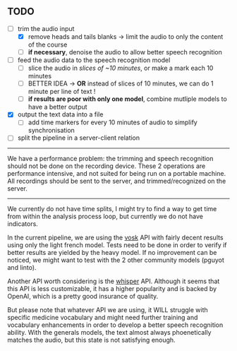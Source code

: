## TODO
- [ ] trim the audio input
	- [X] remove heads and tails blanks -> limit the audio to only the content of the course
	- [ ] **if necessary**, denoise the audio to allow better speech recognition
- [ ] feed the audio data to the speech recognition model
	- [ ] slice the audio in *slices of ~10 minutes*, or make a mark each 10 minutes
	- [ ] BETTER IDEA -> **OR** instead of slices of 10 minutes, we can do 1 minute per line of text !
	- [ ] **if results are poor with only one model**, combine mutliple models to have a better output
- [X] output the text data into a file
	- [ ] add time markers for every 10 minutes of audio to simplify synchronisation
- [ ] split the pipeline in a server-client relation

---

We have a performance problem: the trimming and speech recognition should not be done on the
recording device. These 2 operations are performance intensive, and not suited for being run
on a portable machine.
All recordings should be sent to the server, and trimmed/recognized on the server.

---

We currently do not have time splits, I might try to find a way to get time
from within the analysis process loop, but currently we do not have
indicators.

In the current pipeline, we are using the [vosk](https://github.com/alphacep/vosk-api) API
with fairly decent results using only the light french model. Tests need to be done in order
to verify if better results are yielded by the heavy model. If no improvement can be noticed,
we might want to test with the 2 other community models (pguyot and linto).

Another API worth considering is the [whisper](https://github.com/openai/whisper) API. Although
it seems that this API is less customizable, it has a higher popularity and is backed by
OpenAI, which is a pretty good insurance of quality.

But please note that whatever API we are using, it WILL struggle with specific medicine 
vocabulary and might need further training and vocabulary enhancements in order to
develop a better speech recognition ability. With the generals models, the text
almost always phoenetically matches the audio, but this state is not satisfying enough. 
